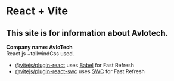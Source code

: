 # React + Vite

<h2>This site is for information about Avlotech.</h2>
<strong>Company name: AvloTech</strong>
<br>
React js +tailwindCss used.

- [@vitejs/plugin-react](https://github.com/vitejs/vite-plugin-react/blob/main/packages/plugin-react/README.md) uses [Babel](https://babeljs.io/) for Fast Refresh
- [@vitejs/plugin-react-swc](https://github.com/vitejs/vite-plugin-react-swc) uses [SWC](https://swc.rs/) for Fast Refresh
